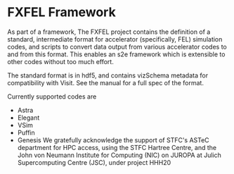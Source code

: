 # FXFEL Framework

As part of a framework, 
The FXFEL project contains the definition of a standard, intermediate format for 
accelerator (specifically, FEL) simulation codes, and scripts to  convert data 
output from various accelerator codes to and from this format. This enables an
s2e framework which is extensible to other codes without too much effort.

The standard format is in hdf5, and contains vizSchema metadata for compatibility 
with Visit. See the manual for a full spec of the format.

Currently supported codes are
  - Astra
  - Elegant
  - VSim
  - Puffin
  - Genesis
We gratefully acknowledge the support of STFC's ASTeC department for HPC access, using the STFC Hartree Centre,
and the John von Neumann Institute for Computing (NIC) on JUROPA at Julich Supercomputing Centre (JSC), under project HHH20


